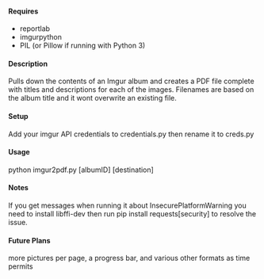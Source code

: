 #### Requires
* reportlab
* imgurpython
* PIL (or Pillow if running with Python 3)

#### Description
Pulls down the contents of an Imgur album and creates a PDF file complete with titles and descriptions for each of the images. Filenames are based on the album title and it wont overwrite an existing file.

#### Setup
Add your imgur API credentials to credentials.py then rename it to creds.py

#### Usage
python imgur2pdf.py [albumID] [destination]

#### Notes
If you get messages when running it about InsecurePlatformWarning you need to install libffi-dev then run pip install requests[security] to resolve the issue.

#### Future Plans
more pictures per page, a progress bar, and various other formats as time permits
